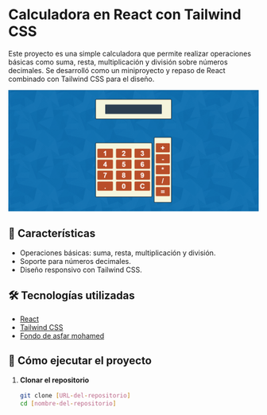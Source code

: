 # Calculadora en React con Tailwind CSS

Este proyecto es una simple calculadora que permite realizar operaciones básicas como suma, resta, multiplicación y división sobre números decimales. Se desarrolló como un miniproyecto y repaso de React combinado con Tailwind CSS para el diseño.

![Imagen de la pantalla principal](.\src\assets\muestra.png)

## 🌟 Características

- Operaciones básicas: suma, resta, multiplicación y división.
- Soporte para números decimales.
- Diseño responsivo con Tailwind CSS.

## 🛠️ Tecnologías utilizadas

- [React](https://reactjs.org/)
- [Tailwind CSS](https://tailwindcss.com/)
- [Fondo de asfar mohamed](https://codepen.io/asfarmed)

## 🚀 Cómo ejecutar el proyecto

1. **Clonar el repositorio**

   ```bash
   git clone [URL-del-repositorio]
   cd [nombre-del-repositorio]
